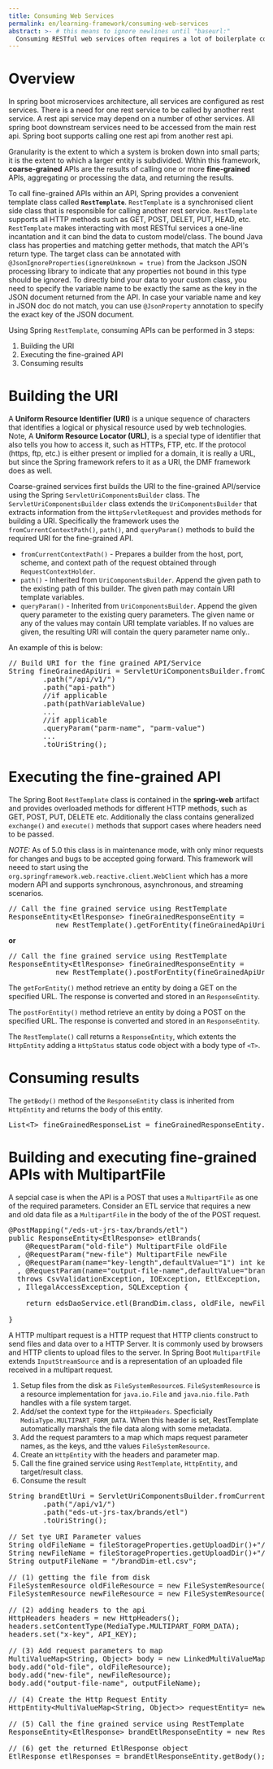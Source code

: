 ```yaml
---
title: Consuming Web Services
permalink: en/learning-framework/consuming-web-services
abstract: >- # this means to ignore newlines until "baseurl:"
  Consuming RESTful web services often requires a lot of boilerplate code. Within this framework, coarse-grained APIs consume finer-grained to deliver a service. This framework uses Spring Boot REST template to simplify REST services consumption.
---
```


# Overview

In spring boot microservices architecture, all services are configured as rest services. There is a need for one rest service to be called by another rest service. A rest api service may depend on a number of other services. All spring boot downstream services need to be accessed from the main rest api. Spring boot supports calling one rest api from another rest api.

Granularity is the extent to which a system is broken down into small parts; it is the extent to which a larger entity is subdivided. Within this framework, **coarse-grained** APIs are the results of calling one or more **fine-grained** APIs, aggregating or processing the data, and returning the results.

To call fine-grained APIs within an API, Spring provides a convenient template class called **`RestTemplate`**. `RestTemplate` is a synchronised client side class that is responsible for calling another rest service. `RestTemplate` supports all HTTP methods such as GET, POST, DELET, PUT, HEAD, etc. `RestTemplate` makes interacting with most RESTful services a one-line incantation and it can bind the data to custom model/class.  The bound Java class has properties and matching getter methods, that match the API's return type. The target class can be annotated with `@JsonIgnoreProperties(ignoreUnknown = true)` from the Jackson JSON processing library to indicate that any properties not bound in this type should be ignored.  To directly bind your data to your custom class, you need to specify the variable name to be exactly the same as the key in the JSON document returned from the API. In case your variable name and key in JSON doc do not match, you can use `@JsonProperty` annotation to specify the exact key of the JSON document.

Using Spring `RestTemplate`, consuming APIs can be performed in 3 steps:
1. Building the URI
1. Executing the fine-grained API
1. Consuming results


# Building the URI

A **Uniform Resource Identifier (URI)** is a unique sequence of characters that identifies a logical or physical resource used by web technologies.  Note, A **Uniform Resource Locator (URL)**,  is a special type of identifier that also tells you how to access it, such as HTTPs, FTP, etc.  If the protocol (https, ftp, etc.) is either present or implied for a domain, it is really a URL, but since the Spring framework refers to it as a URI, the DMF framework does as well. 

Coarse-grained services first builds the URI to the fine-grained API/service using the Spring `ServletUriComponentsBuilder` class. The `ServletUriComponentsBuilder` class extends the `UriComponentsBuilder` that extracts information from the `HttpServletRequest` and provides methods for building a URI. Specifically the framework uses the `fromCurrentContextPath()`, `path()`, and `queryParam()` methods to build the required URI for the fine-grained API.  

- `fromCurrentContextPath()` - Prepares a builder from the host, port, scheme, and context path of the request obtained through `RequestContextHolder`.
- `path()` - Inherited from `UriComponentsBuilder`. Append the given path to the existing path of this builder. The given path may contain URI template variables.
- `queryParam()` - Inherited from `UriComponentsBuilder`. Append the given query parameter to the existing query parameters. The given name or any of the values may contain URI template variables. If no values are given, the resulting URI will contain the query parameter name only..

An example of this is below:

<pre name="code" class="java">
// Build URI for the fine grained API/Service
String fineGrainedApiUri = ServletUriComponentsBuilder.fromCurrentContextPath()
        .path("/api/v1/")
        .path("api-path")
        //if applicable
        .path(pathVariableValue)
        ...
        //if applicable
        .queryParam("parm-name", "parm-value")
        ...
        .toUriString();
</pre>


# Executing the fine-grained API

The Spring Boot `RestTemplate` class is contained in the **spring-web** artifact and provides overloaded methods for different HTTP methods, such as GET, POST, PUT, DELETE etc.
Additionally the class contains generalized `exchange()` and `execute()` methods that support cases where headers need to be passed.

_NOTE:_ As of 5.0 this class is in maintenance mode, with only minor requests for changes and bugs to be accepted going forward. This framework will neeed to start using the `org.springframework.web.reactive.client.WebClient` which has a more modern API and supports synchronous, asynchronous, and streaming scenarios.

<pre name="code" class="java">
// Call the fine grained service using RestTemplate
ResponseEntity&lt;EtlResponse&gt; fineGrainedResponseEntity = 
           new RestTemplate().getForEntity(fineGrainedApiUri, null, EtlResponse.class);
</pre>

**or**
<pre name="code" class="java">
// Call the fine grained service using RestTemplate
ResponseEntity&lt;EtlResponse&gt; fineGrainedResponseEntity = 
           new RestTemplate().postForEntity(fineGrainedApiUri, httpEntity, EtlResponse.class);
</pre>

The `getForEntity()` method retrieve an entity by doing a GET on the specified URL. The response is converted and stored in an `ResponseEntity`.

The `postForEntity()` method retrieve an entity by doing a POST on the specified URL. The response is converted and stored in an `ResponseEntity`.

The `RestTemplate()` call returns a `ResponseEntity`, which extents the `HttpEntity` adding a `HttpStatus` status code object with a body type of `<T>`.

# Consuming results

The `getBody()` method of the `ResponseEntity` class is inherited from `HttpEntity` and returns the body of this entity.

<pre name="code" class="java">
List&lt;T&gt; fineGrainedResponseList = fineGrainedResponseEntity.getBody();
</pre>


# Building and executing fine-grained APIs with MultipartFile
A sepcial case is when the API is a POST that uses a `MultipartFile` as one of the required parameters. Consider an ETL service that requires a new and old data file as a `MultipartFile`
in the body of the of the POST request.  

<pre name="code" class="java">
@PostMapping("/eds-ut-jrs-tax/brands/etl")
public ResponseEntity&lt;EtlResponse&gt; etlBrands(
    @RequestParam("old-file") MultipartFile oldFile
  , @RequestParam("new-file") MultipartFile newFile
  , @RequestParam(name="key-length",defaultValue="1") int keyLength
  , @RequestParam(name="output-file-name",defaultValue="brands.csv") String outputFileName) 
  throws CsvValidationException, IOException, EtlException, IllegalArgumentException
  , IllegalAccessException, SQLException {
  
	return edsDaoService.etl(BrandDim.class, oldFile, newFile, keyLength, outputFileName);
	
}
</pre>

A HTTP multipart request is a HTTP request that HTTP clients construct to send files and data over to a HTTP Server. It is commonly used by browsers and HTTP clients to upload files to the server.  In Spring Boot `MultipartFile` extends `InputStreamSource` and is a representation of an uploaded file received in a multipart request.

1. Setup files from the disk as `FileSystemResource`s. `FileSystemResource` is a resource implementation for `java.io.File` and `java.nio.file.Path` handles with a file system target. 
1. Add/set the context type for the `HttpHeaders`.  Specficially `MediaType.MULTIPART_FORM_DATA`. When this header is set, RestTemplate automatically marshals the file data along with some metadata.
1. Add the request paramters to a map which maps request parameter names, as the keys, and tthe values `FileSystemResource`.
1. Create an `HttpEntity` with the headers and parameter map.
1. Call the fine grained service using `RestTemplate`, `HttpEntity`, and target/result class.
1. Consume the result

<pre name="code" class="java">
String brandEtlUri = ServletUriComponentsBuilder.fromCurrentContextPath()
        .path("/api/v1/")
        .path("eds-ut-jrs-tax/brands/etl")
        .toUriString();

// Set tye URI Parameter values
String oldFileName = fileStorageProperties.getUploadDir()+"/brandDim-old.csv";
String newFileName = fileStorageProperties.getUploadDir()+"/brandDim-new.csv";
String outputFileName = "/brandDim-etl.csv";

// (1) getting the file from disk
FileSystemResource oldFileResource = new FileSystemResource(new File(oldFileName));
FileSystemResource newFileResource = new FileSystemResource(new File(newFileName));

// (2) adding headers to the api
HttpHeaders headers = new HttpHeaders();
headers.setContentType(MediaType.MULTIPART_FORM_DATA);
headers.set("x-key", API_KEY);

// (3) Add request parameters to map
MultiValueMap&lt;String, Object&gt; body = new LinkedMultiValueMap&lt;>();
body.add("old-file", oldFileResource);
body.add("new-file", newFileResource);
body.add("output-file-name", outputFileName);

// (4) Create the Http Request Entity
HttpEntity&lt;MultiValueMap&lt;String, Object&gt;&gt; requestEntity= new HttpEntity&lt;&gt;(body, headers);

// (5) Call the fine grained service using RestTemplate
ResponseEntity&lt;EtlResponse&gt; brandEtlResponseEntity = new RestTemplate().postForEntity(brandEtlUri, requestEntity, EtlResponse.class);

// (6) get the returned EtlResponse object 
EtlResponse etlResponses = brandEtlResponseEntity.getBody();

